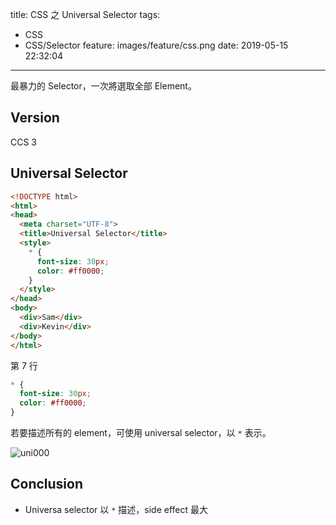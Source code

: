 title: CSS 之 Universal Selector
tags:
  - CSS
  - CSS/Selector
feature: images/feature/css.png
date: 2019-05-15 22:32:04
---
最暴力的 Selector，一次將選取全部 Element。

<!-- more -->

## Version

CCS 3

## Universal Selector

```html
<!DOCTYPE html>
<html>
<head>
  <meta charset="UTF-8">
  <title>Universal Selector</title>
  <style>
    * {
      font-size: 30px;
      color: #ff0000;
    }
  </style>
</head>
<body>
  <div>Sam</div>
  <div>Kevin</div>
</body>
</html>
```

第 7 行

```css
* {
  font-size: 30px;
  color: #ff0000;
}
```

若要描述所有的 element，可使用 universal selector，以 `*` 表示。

![uni000](/images/css/selector/universal-selector/uni000.png)

## Conclusion

* Universa selector 以 `*` 描述，side effect 最大


